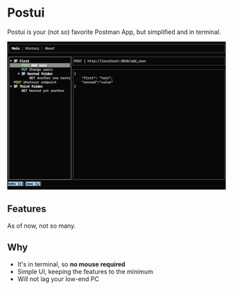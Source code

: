 # Postui

Postui is your (not so) favorite Postman App, but simplified and in terminal.

![Screenshot of the application](img/screenshot.png)

## Features

As of now, not so many.

## Why

* It's in terminal, so **no mouse required**
* Simple UI, keeping the features to the minimum
* Will not lag your low-end PC
